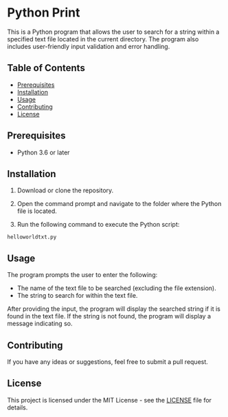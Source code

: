 # Python Print

This is a Python program that allows the user to search for a string within a specified text file located in the current directory. The program also includes user-friendly input validation and error handling.

## Table of Contents

- [Prerequisites](#prerequisites)
- [Installation](#installation)
- [Usage](#usage)
- [Contributing](#contributing)
- [License](#license)

## Prerequisites

- Python 3.6 or later

## Installation

1. Download or clone the repository.

2. Open the command prompt and navigate to the folder where the Python file is located.

3. Run the following command to execute the Python script:

```
helloworldtxt.py
```

## Usage

The program prompts the user to enter the following:

- The name of the text file to be searched (excluding the file extension).
- The string to search for within the text file.

After providing the input, the program will display the searched string if it is found in the text file. If the string is not found, the program will display a message indicating so.

## Contributing

If you have any ideas or suggestions, feel free to submit a pull request.

## License

This project is licensed under the MIT License - see the [LICENSE](LICENSE) file for details.
